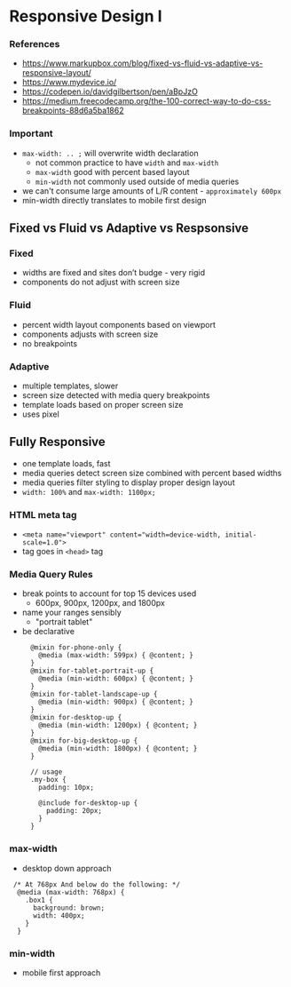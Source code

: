 # Responsive Design I


### References
  - https://www.markupbox.com/blog/fixed-vs-fluid-vs-adaptive-vs-responsive-layout/
  - https://www.mydevice.io/
  - https://codepen.io/davidgilbertson/pen/aBpJzO
  - https://medium.freecodecamp.org/the-100-correct-way-to-do-css-breakpoints-88d6a5ba1862

### Important
  - `max-width: .. ;` will overwrite width declaration
    - not common practice to have `width` and `max-width`
    - `max-width` good with percent based layout
    - `min-width` not commonly used outside of media queries
  - we can't consume large amounts of L/R content - `approximately 600px`
  - min-width directly translates to mobile first design

## Fixed vs Fluid vs Adaptive vs Respsonsive

### Fixed
  - widths are fixed and sites don’t budge - very rigid
  - components do not adjust with screen size

### Fluid
  - percent width layout components based on viewport
  - components adjusts with screen size
  - no breakpoints

### Adaptive
  - multiple templates, slower
  - screen size detected with media query breakpoints
  - template loads based on proper screen size
  - uses pixel

## Fully Responsive
  - one template loads, fast
  - media queries detect screen size combined with percent based widths
  - media queries filter styling to display proper design layout
  - `width: 100%` and `max-width: 1100px;`

### HTML meta tag
 - `<meta name="viewport" content="width=device-width, initial-scale=1.0">`
 - tag goes in `<head>` tag

### Media Query Rules
  - break points to account for top 15 devices used
    - 600px, 900px, 1200px, and 1800px
  - name your ranges sensibly
    - "portrait tablet" 
  - be declarative 
    ```
      @mixin for-phone-only {
        @media (max-width: 599px) { @content; }
      }
      @mixin for-tablet-portrait-up {
        @media (min-width: 600px) { @content; }
      }
      @mixin for-tablet-landscape-up {
        @media (min-width: 900px) { @content; }
      }
      @mixin for-desktop-up {
        @media (min-width: 1200px) { @content; }
      }
      @mixin for-big-desktop-up {
        @media (min-width: 1800px) { @content; }
      }

      // usage
      .my-box {
        padding: 10px;
        
        @include for-desktop-up {
          padding: 20px;
        }
      }
    ```

### max-width
  - desktop down approach
```
 /* At 768px And below do the following: */
  @media (max-width: 768px) {
    .box1 {
      background: brown;
      width: 400px;
    }
  }
```


### min-width
  - mobile first approach




